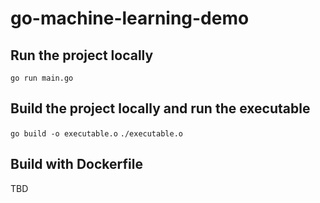 # go-machine-learning-demo

## Run the project locally

`go run main.go`

## Build the project locally and run the executable

`go build -o executable.o`
`./executable.o`

## Build with Dockerfile

TBD